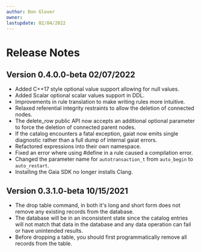 ```yaml
---
author: Don Glover
owner: 
lastupdate: 02/04/2022
---
```


# Release Notes

## Version 0.4.0.0-beta 02/07/2022

- Added C++17 style optional value support allowing for null values.
- Added Scalar optional scalar values support in DDL.
- Improvements in rule translation to make writing rules more intuitive.
- Relaxed referential integrity restraints to allow the deletion of connected nodes.
- The delete_row public API now accepts an additional optional parameter to force the deletion of connected parent nodes.
- If the catalog encounters a fatal exception, gaiat now emits single diagnostic rather than a full dump of internal gaiat errors.
- Refactored expressions into their own namespace.
- Fixed an error where using #define in a rule caused a compilation error.
- Changed the parameter name for `autotransaction_t` from `auto_begin` to `auto_restart`.
- Installing the Gaia SDK no longer installs Clang.

## Version 0.3.1.0-beta 10/15/2021

- The drop table command, in both it's long and short form does not remove any existing records from the database.
- The database will be in an inconsistent state since the catalog entries will not match that data in the database and any data operation can fail or have unintended results.
- Before dropping a table, you should first programmatically remove all records from the table.
